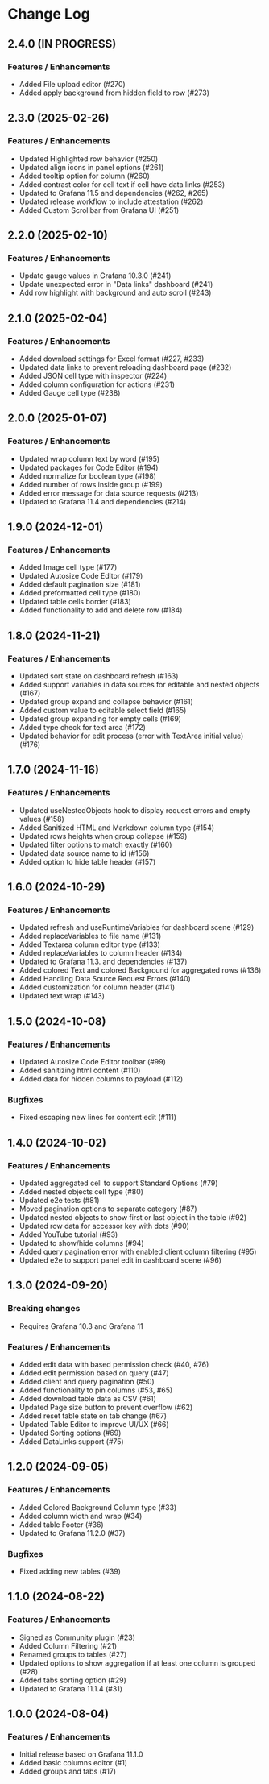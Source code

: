 # Change Log

## 2.4.0 (IN PROGRESS)

### Features / Enhancements

- Added File upload editor (#270)
- Added apply background from hidden field to row (#273)

## 2.3.0 (2025-02-26)

### Features / Enhancements

- Updated Highlighted row behavior (#250)
- Updated align icons in panel options (#261)
- Added tooltip option for column (#260)
- Added contrast color for cell text if cell have data links (#253)
- Updated to Grafana 11.5 and dependencies (#262, #265)
- Updated release workflow to include attestation (#262)
- Added Custom Scrollbar from Grafana UI (#251)

## 2.2.0 (2025-02-10)

### Features / Enhancements

- Update gauge values in Grafana 10.3.0 (#241)
- Update unexpected error in "Data links" dashboard (#241)
- Add row highlight with background and auto scroll (#243)

## 2.1.0 (2025-02-04)

### Features / Enhancements

- Added download settings for Excel format (#227, #233)
- Updated data links to prevent reloading dashboard page (#232)
- Added JSON cell type with inspector (#224)
- Added column configuration for actions (#231)
- Added Gauge cell type (#238)

## 2.0.0 (2025-01-07)

### Features / Enhancements

- Updated wrap column text by word (#195)
- Updated packages for Code Editor (#194)
- Added normalize for boolean type (#198)
- Added number of rows inside group (#199)
- Added error message for data source requests (#213)
- Updated to Grafana 11.4 and dependencies (#214)

## 1.9.0 (2024-12-01)

### Features / Enhancements

- Added Image cell type (#177)
- Updated Autosize Code Editor (#179)
- Added default pagination size (#181)
- Added preformatted cell type (#180)
- Updated table cells border (#183)
- Added functionality to add and delete row (#184)

## 1.8.0 (2024-11-21)

### Features / Enhancements

- Updated sort state on dashboard refresh (#163)
- Added support variables in data sources for editable and nested objects (#167)
- Updated group expand and collapse behavior (#161)
- Added custom value to editable select field (#165)
- Updated group expanding for empty cells (#169)
- Added type check for text area (#172)
- Updated behavior for edit process (error with TextArea initial value) (#176)

## 1.7.0 (2024-11-16)

### Features / Enhancements

- Updated useNestedObjects hook to display request errors and empty values (#158)
- Added Sanitized HTML and Markdown column type (#154)
- Updated rows heights when group collapse (#159)
- Updated filter options to match exactly (#160)
- Updated data source name to id (#156)
- Added option to hide table header (#157)

## 1.6.0 (2024-10-29)

### Features / Enhancements

- Updated refresh and useRuntimeVariables for dashboard scene (#129)
- Added replaceVariables to file name (#131)
- Added Textarea column editor type (#133)
- Added replaceVariables to column header (#134)
- Updated to Grafana 11.3. and dependencies (#137)
- Added colored Text and colored Background for aggregated rows (#136)
- Added Handling Data Source Request Errors (#140)
- Added customization for column header (#141)
- Updated text wrap (#143)

## 1.5.0 (2024-10-08)

### Features / Enhancements

- Updated Autosize Code Editor toolbar (#99)
- Added sanitizing html content (#110)
- Added data for hidden columns to payload (#112)

### Bugfixes

- Fixed escaping new lines for content edit (#111)

## 1.4.0 (2024-10-02)

### Features / Enhancements

- Updated aggregated cell to support Standard Options (#79)
- Added nested objects cell type (#80)
- Updated e2e tests (#81)
- Moved pagination options to separate category (#87)
- Updated nested objects to show first or last object in the table (#92)
- Updated row data for accessor key with dots (#90)
- Added YouTube tutorial (#93)
- Updated to show/hide columns (#94)
- Added query pagination error with enabled client column filtering (#95)
- Updated e2e to support panel edit in dashboard scene (#96)

## 1.3.0 (2024-09-20)

### Breaking changes

- Requires Grafana 10.3 and Grafana 11

### Features / Enhancements

- Added edit data with based permission check (#40, #76)
- Added edit permission based on query (#47)
- Added client and query pagination (#50)
- Added functionality to pin columns (#53, #65)
- Added download table data as CSV (#61)
- Updated Page size button to prevent overflow (#62)
- Added reset table state on tab change (#67)
- Updated Table Editor to improve UI/UX (#66)
- Updated Sorting options (#69)
- Added DataLinks support (#75)

## 1.2.0 (2024-09-05)

### Features / Enhancements

- Added Colored Background Column type (#33)
- Added column width and wrap (#34)
- Added table Footer (#36)
- Updated to Grafana 11.2.0 (#37)

### Bugfixes

- Fixed adding new tables (#39)

## 1.1.0 (2024-08-22)

### Features / Enhancements

- Signed as Community plugin (#23)
- Added Column Filtering (#21)
- Renamed groups to tables (#27)
- Updated options to show aggregation if at least one column is grouped (#28)
- Added tabs sorting option (#29)
- Updated to Grafana 11.1.4 (#31)

## 1.0.0 (2024-08-04)

### Features / Enhancements

- Initial release based on Grafana 11.1.0
- Added basic columns editor (#1)
- Added groups and tabs (#17)
